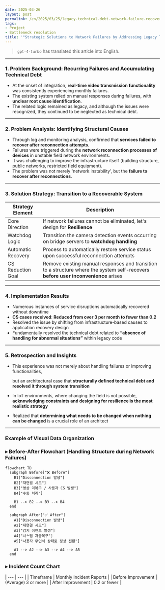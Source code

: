 ```yaml
---
date: 2025-03-26
layout: post
permalink: /en/2025/03/25/legacy-technical-debt-network-failure-recovery.html
tags:
- Project
- Bottleneck resolution
title: '"Strategic Solutions to Network Failures by Addressing Legacy Technical Debt"'
---
```

> `gpt-4-turbo` has translated this article into English.
---

### 1. Problem Background: Recurring Failures and Accumulating Technical Debt

- At the onset of integration, **real-time video transmission functionality** was consistently experiencing monthly failures.
- The existing system relied on manual responses during failures, with **unclear root cause identification**.
- The related logic remained as legacy, and although the issues were recognized, they continued to be neglected as technical debt.

---

### 2. Problem Analysis: Identifying Structural Causes

- Through log and monitoring analysis, confirmed that **services failed to recover after reconnection attempts**.
- Failures were triggered during the **network reconnection processes of devices** in unstable field network environments.
- It was challenging to improve the infrastructure itself (building structure, public networks, restricted field equipment).
- The problem was not merely 'network instability', but the **failure to recover after reconnections**.

---

### 3. Solution Strategy: Transition to a Recoverable System

| Strategy Element | Description |
| --- | --- |
| Core Direction | If network failures cannot be eliminated, let's design for **Resilience** |
| Watchdog Logic | Transition the camera detection events occurring on bridge servers to **watchdog handling** |
| Automatic Recovery | Process to automatically restore service status upon successful reconnection attempts |
| CS Reduction Goal | Remove existing manual responses and transition to a structure where the system self-recovers **before user inconvenience** arises |

---

### 4. Implementation Results

- Numerous instances of service disruptions automatically recovered without downtime
- **CS cases received: Reduced from over 3 per month to fewer than 0.2**
- Resolved the issue by shifting from infrastructure-based causes to application recovery design
- Fundamentally resolved the technical debt related to **“absence of handling for abnormal situations”** within legacy code

---

### 5. Retrospection and Insights

- This experience was not merely about handling failures or improving functionalities,
    
    but an architectural case that **structurally defined technical debt and resolved it through system transition**
    
- In IoT environments, where changing the field is not possible, **acknowledging constraints and designing for resilience is the most realistic strategy**
- Realized that **determining what needs to be changed when nothing can be changed** is a crucial role of an architect

---

### Example of Visual Data Organization

### ▸ Before-After Flowchart (Handling Structure during Network Failures)

```mermaid
flowchart TD
  subgraph Before["❌ Before"]
    B1["Disconnection 발생"]
    B2["재연결 시도"]
    B3["영상 미복구 / 사용자 CS 발생"]
    B4["수동 처리"]

    B1 --> B2 --> B3 --> B4
  end

  subgraph After["✅ After"]
    A1["Disconnection 발생"]
    A2["재연결 시도"]
    A3["감지 이벤트 발생"]
    A4["시스템 자동복구"]
    A5["사용자 무인식 상태로 정상 전환"]

    A1 --> A2 --> A3 --> A4 --> A5
  end
```

### ▸ Incident Count Chart

| --- | --- |
| Timeframe | Monthly Incident Reports |
| Before Improvement | (Average) 3 or more |
| After Improvement | 0.2 or fewer |